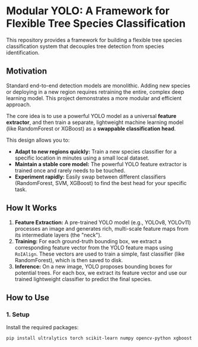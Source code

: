 # Modular YOLO: A Framework for Flexible Tree Species Classification

This repository provides a framework for building a flexible tree species classification system that decouples tree detection from species identification.

## Motivation

Standard end-to-end detection models are monolithic. Adding new species or deploying in a new region requires retraining the entire, complex deep learning model. This project demonstrates a more modular and efficient approach.

The core idea is to use a powerful YOLO model as a universal **feature extractor**, and then train a separate, lightweight machine learning model (like RandomForest or XGBoost) as a **swappable classification head**.

This design allows you to:
- **Adapt to new regions quickly:** Train a new species classifier for a specific location in minutes using a small local dataset.
- **Maintain a stable core model:** The powerful YOLO feature extractor is trained once and rarely needs to be touched.
- **Experiment rapidly:** Easily swap between different classifiers (RandomForest, SVM, XGBoost) to find the best head for your specific task.

## How It Works

1.  **Feature Extraction:** A pre-trained YOLO model (e.g., YOLOv8, YOLOv11) processes an image and generates rich, multi-scale feature maps from its intermediate layers (the "neck").
2.  **Training:** For each ground-truth bounding box, we extract a corresponding feature vector from the YOLO feature maps using `RoIAlign`. These vectors are used to train a simple, fast classifier (like RandomForest), which is then saved to disk.
3.  **Inference:** On a new image, YOLO proposes bounding boxes for potential trees. For each box, we extract its feature vector and use our trained lightweight classifier to predict the final species.

## How to Use

### 1. Setup

Install the required packages:
```bash
pip install ultralytics torch scikit-learn numpy opencv-python xgboost joblib tqdm